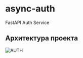 # async-auth
FastAPI Auth Service


## Архитектура проекта
![AUTH](https://user-images.githubusercontent.com/103115934/283371673-b507ddca-4e39-4518-8980-41f79c963733.jpg)
